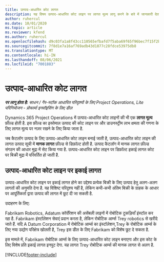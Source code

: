 ```yaml
---
title: उत्पाद-आधारित कोट लागत
description: यह विषय उत्पाद-आधारित कोट लाइन पर लागत मूल्य लागू करने के बारे में जानकारी देता है.
author: ruhercul
ms.date: 10/01/2020
ms.topic: article
ms.reviewer: kfend
ms.author: ruhercul
ms.openlocfilehash: d9c03fa1a8f43cc110565efbafd7f5aba69f65f96bec7f15f2bd492123f639c7
ms.sourcegitcommit: 7f8d1e7a16af769adb43d1877c28fdce53975db8
ms.translationtype: MT
ms.contentlocale: hi-IN
ms.lasthandoff: 08/06/2021
ms.locfileid: "7001883"
---
```

# <a name="costing-product-based-quote-lines"></a>उत्पाद-आधारित कोट लागत

_**पर लागू होता है:** साधन / गैर-स्टॉक आधारित परिदृश्यों के लिए Project Operations, Lite परिनियोजन - प्रोफार्मा इनवॉइसिंग के लिए डील_


Dynamics 365 Project Operations में उत्पाद-आधारित कोट लाइनों की भी एक **लागत मूल्य** फ़ील्ड होती है. इस फ़ील्ड का इस्तेमाल उत्पाद की कोट लाइन पर और डाउनस्ट्रीम लाभ क्षमता की गणना के लिए लागत मूल्य पर नज़र रखने के लिए किया जाता है.

जब कैटलॉग उत्पाद के लिए उत्पाद-आधारित कोट लाइन बनाई जाती है, उत्पाद-आधारित कोट लाइन की लागत उत्पाद सूची में **मानक लागत** फ़ील्ड से डिफ़ॉल्ट होती है. उत्पाद कैटलॉग में मानक लागत फ़ील्ड संगठन की आधार मुद्रा में सेट किया गया है. उत्पाद-आधारित कोट लाइन पर डिफ़ॉल्ट इकाई लागत कोट पर बिक्री मुद्रा में परिवर्तित हो जाती है.

## <a name="unit-cost-on-a-product-based-quote-line"></a>उत्पाद-आधारित कोट लाइन पर इकाई लागत

उत्पाद-आधारित कोट लाइन पर इकाई लागत होने का उद्देश्य प्रत्येक बिक्री के लिए उत्पाद हेतु अलग-अलग लागतों की अनुमति देना है. यह विशिष्ट परिदृश्य नहीं है, लेकिन कभी-कभी अंतिम बिक्री के ग्राहक के आधार पर आपूर्तिकर्ता द्वारा उत्पाद की लागत में छूट दी जा सकती है.

उदाहरण के लिए:

Fabrikam Robotics, Adatum कॉर्पोरेशन की असेंबली लाइनों में रोबोटिक टुकड़ियाँ इंस्टॉल कर रहा है. Fabrikam इंस्टॉलेशन सेवाएं प्रदान करता है, लेकिन रोबोटिक आर्म्स Trey robotics से खरीदे जाते हैं. यदि A Datum Corporation में रोबोटिक आर्म्स का इंस्टॉलेशन,Trey के रोबोटिक आर्म्स के लिए नया उद्योग परिक्षेत्र खोलती है, Trey इस डील के लिए Fabrikam को विशेष छूट दे सकता है.

इस मामले में, Fabrikam रोबोटिक आर्म्स के लिए उत्पाद-आधारित कोट लाइन बनाएगा और इस कोट के लिए विशेष प्रति इकाई लागत इनपुट देगा. यह लागत Trey रोबोटिक आर्म्स की मानक लागत से अलग है.


[!INCLUDE[footer-include](../../includes/footer-banner.md)]